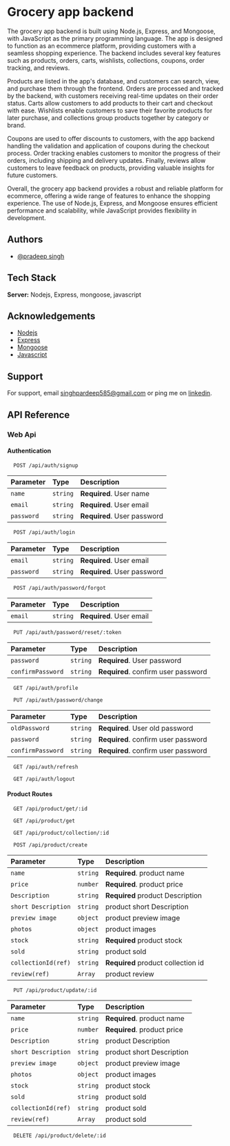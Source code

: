 

# Grocery app backend

The grocery app backend is built using Node.js, Express, and Mongoose, with JavaScript as the primary programming language. The app is designed to function as an ecommerce platform, providing customers with a seamless shopping experience. The backend includes several key features such as products, orders, carts, wishlists, collections, coupons, order tracking, and reviews.

Products are listed in the app's database, and customers can search, view, and purchase them through the frontend. Orders are processed and tracked by the backend, with customers receiving real-time updates on their order status. Carts allow customers to add products to their cart and checkout with ease. Wishlists enable customers to save their favorite products for later purchase, and collections group products together by category or brand.

Coupons are used to offer discounts to customers, with the app backend handling the validation and application of coupons during the checkout process. Order tracking enables customers to monitor the progress of their orders, including shipping and delivery updates. Finally, reviews allow customers to leave feedback on products, providing valuable insights for future customers.

Overall, the grocery app backend provides a robust and reliable platform for ecommerce, offering a wide range of features to enhance the shopping experience. The use of Node.js, Express, and Mongoose ensures efficient performance and scalability, while JavaScript provides flexibility in development.

## Authors

- [@pradeep singh](https://github.com/Pradeepsingh143)


## Tech Stack

**Server:** Nodejs, Express, mongoose, javascript


## Acknowledgements

 - [Nodejs](https://nodejs.org/en/docs)
 - [Express](https://expressjs.com/en/starter/installing.html)
 - [Mongoose](https://mongoosejs.com)
 - [Javascript](https://developer.mozilla.org/en-US/docs/Web/JavaScript)


## Support

For support, email singhpardeep585@gmail.com or ping me on [linkedin](https://www.linkedin.com/in/wordpress-expert-ecommerece-expert/).


## API Reference

### Web Api

#### Authentication

```http
  POST /api/auth/signup
```

| Parameter | Type     | Description                |
| :-------- | :------- | :------------------------- |
| `name` | `string` | **Required**. User name |
| `email` | `string` | **Required**. User email |
| `password` | `string` | **Required**. User password |


```http
  POST /api/auth/login
```

| Parameter | Type     | Description                |
| :-------- | :------- | :------------------------- |
| `email` | `string` | **Required**. User email |
| `password` | `string` | **Required**. User password |

```http
  POST /api/auth/password/forgot
```

| Parameter | Type     | Description                |
| :-------- | :------- | :------------------------- |
| `email` | `string` | **Required**. User email |


```http
  PUT /api/auth/password/reset/:token
```

| Parameter | Type     | Description                |
| :-------- | :------- | :------------------------- |
| `password` | `string` | **Required**. User password |
| `confirmPassword` | `string` | **Required**. confirm user password |

```http
  GET /api/auth/profile
```

```http
  PUT /api/auth/password/change
```

| Parameter | Type     | Description                |
| :-------- | :------- | :------------------------- |
| `oldPassword` | `string` | **Required**. User old password |
| `password` | `string` | **Required**. confirm user password |
| `confirmPassword` | `string` | **Required**. confirm user password |

```http
  GET /api/auth/refresh
```
```http
  GET /api/auth/logout
```

#### Product Routes
```http
  GET /api/product/get/:id
```
```http
  GET /api/product/get
```
```http
  GET /api/product/collection/:id
```
```http
  POST /api/product/create
```
| Parameter | Type     | Description                |
| :-------- | :------- | :------------------------- |
| `name` | `string` | **Required**. product name |
| `price` | `number` | **Required**. product price |
| `Description` | `string` |**Required** product Description |
| `short Description` | `string` | product short Description |
| `preview image` | `object` | product preview image |
| `photos` | `object` | product images |
| `stock` | `string` |**Required** product stock |
| `sold` | `string` | product sold |
| `collectionId(ref)` | `string` | **Required** product collection id |
| `review(ref)` | `Array` | product review |

```http
  PUT /api/product/update/:id
```
| Parameter | Type     | Description                |
| :-------- | :------- | :------------------------- |
| `name` | `string` | **Required**. product name |
| `price` | `number` | **Required**. product price |
| `Description` | `string` | product Description |
| `short Description` | `string` | product short Description |
| `preview image` | `object` | product preview image |
| `photos` | `object` | product images |
| `stock` | `string` | product stock |
| `sold` | `string` | product sold |
| `collectionId(ref)` | `string` | product sold |
| `review(ref)` | `Array` | product sold |

```http
  DELETE /api/product/delete/:id
```